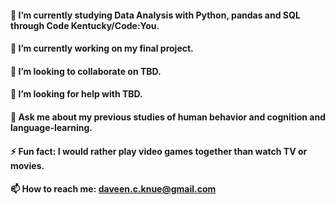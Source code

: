 #### 🔭 I’m currently studying Data Analysis with Python, pandas and SQL through Code Kentucky/Code:You.
#### 🌱 I’m currently working on my final project.
#### 👯 I’m looking to collaborate on TBD.
#### 🤔 I’m looking for help with TBD.
#### 💬 Ask me about my previous studies of human behavior and cognition and language-learning.
#### ⚡ Fun fact: I would rather play video games together than watch TV or movies.
#### 📫 How to reach me: daveen.c.knue@gmail.com
